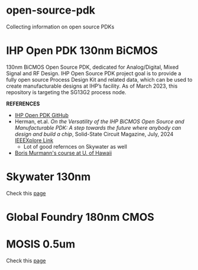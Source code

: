 # open-source-pdk
Collecting information on open source PDKs

# IHP Open PDK 130nm BiCMOS
130nm BiCMOS Open Source PDK, dedicated for Analog/Digital, Mixed Signal and RF Design. IHP Open Source PDK project goal is to provide a fully open source Process Design Kit and related data, which can be used to create manufacturable designs at IHP’s facility. As of March 2023, this repository is targeting the SG13G2 process node.

**REFERENCES**
- [IHP Open PDK GitHub](https://github.com/IHP-GmbH/IHP-Open-PDK)
- Herman, et.al. _On the Versatility of the IHP BiCMOS Open Source and Manufacturable PDK: A step towards the future where anybody can design and build a chip_, Solid-State Circuit Magazine, July, 2024 [IEEEXplore Link](https://ieeexplore.ieee.org/document/10584389/)
  - Lot of good refernces on Skywater as well
- [Boris Murmann's course at U. of Hawaii](https://github.com/bmurmann/EE628)

# Skywater 130nm
Check this [page](https://github.com/silicon-vlsi-org/eda-technology#skywater-130nm-pdk)

# Global Foundry 180nm CMOS 

# MOSIS 0.5um

Check this [page](https://github.com/silicon-vlsi-org/eda-technology#mosis-scalable-cmos-scmosscn4m_subm)
